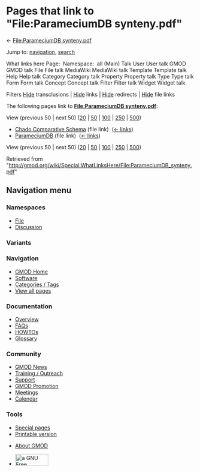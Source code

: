 <div id="mw-page-base" class="noprint">

</div>

<div id="mw-head-base" class="noprint">

</div>

<div id="content" class="mw-body" role="main">

<span id="top"></span>

<div id="mw-js-message" style="display:none;">

</div>



# <span dir="auto">Pages that link to "File:ParameciumDB synteny.pdf"</span>

<div id="bodyContent">

<div id="contentSub">

← [File:ParameciumDB
synteny.pdf](/wiki/File:ParameciumDB_synteny.pdf "File:ParameciumDB synteny.pdf")

</div>

<div id="jump-to-nav" class="mw-jump">

Jump to: [navigation](#mw-navigation), [search](#p-search)

</div>

<div id="mw-content-text">

What links here Page:  Namespace:  all (Main) Talk User User talk GMOD
GMOD talk File File talk MediaWiki MediaWiki talk Template Template talk
Help Help talk Category Category talk Property Property talk Type Type
talk Form Form talk Concept Concept talk Filter Filter talk Widget
Widget talk

Filters
[Hide](/mediawiki/index.php?title=Special:WhatLinksHere/File:ParameciumDB_synteny.pdf&hidetrans=1 "Special:WhatLinksHere/File:ParameciumDB synteny.pdf")
transclusions \|
[Hide](/mediawiki/index.php?title=Special:WhatLinksHere/File:ParameciumDB_synteny.pdf&hidelinks=1 "Special:WhatLinksHere/File:ParameciumDB synteny.pdf")
links \|
[Hide](/mediawiki/index.php?title=Special:WhatLinksHere/File:ParameciumDB_synteny.pdf&hideredirs=1 "Special:WhatLinksHere/File:ParameciumDB synteny.pdf")
redirects \|
[Hide](/mediawiki/index.php?title=Special:WhatLinksHere/File:ParameciumDB_synteny.pdf&hideimages=1 "Special:WhatLinksHere/File:ParameciumDB synteny.pdf")
file links

The following pages link to **[File:ParameciumDB
synteny.pdf](/wiki/File:ParameciumDB_synteny.pdf "File:ParameciumDB synteny.pdf")**:

View (previous 50 \| next 50)
([20](/mediawiki/index.php?title=Special:WhatLinksHere/File:ParameciumDB_synteny.pdf&limit=20 "Special:WhatLinksHere/File:ParameciumDB synteny.pdf")
\|
[50](/mediawiki/index.php?title=Special:WhatLinksHere/File:ParameciumDB_synteny.pdf&limit=50 "Special:WhatLinksHere/File:ParameciumDB synteny.pdf")
\|
[100](/mediawiki/index.php?title=Special:WhatLinksHere/File:ParameciumDB_synteny.pdf&limit=100 "Special:WhatLinksHere/File:ParameciumDB synteny.pdf")
\|
[250](/mediawiki/index.php?title=Special:WhatLinksHere/File:ParameciumDB_synteny.pdf&limit=250 "Special:WhatLinksHere/File:ParameciumDB synteny.pdf")
\|
[500](/mediawiki/index.php?title=Special:WhatLinksHere/File:ParameciumDB_synteny.pdf&limit=500 "Special:WhatLinksHere/File:ParameciumDB synteny.pdf"))

- [Chado Comparative
  Schema](/wiki/Chado_Comparative_Schema "Chado Comparative Schema")
  (file link) ‎ <span class="mw-whatlinkshere-tools">([←
  links](/mediawiki/index.php?title=Special:WhatLinksHere&target=Chado+Comparative+Schema "Special:WhatLinksHere"))</span>
- [ParameciumDB](/wiki/ParameciumDB "ParameciumDB") (file link) ‎
  <span class="mw-whatlinkshere-tools">([←
  links](/mediawiki/index.php?title=Special:WhatLinksHere&target=ParameciumDB "Special:WhatLinksHere"))</span>

View (previous 50 \| next 50)
([20](/mediawiki/index.php?title=Special:WhatLinksHere/File:ParameciumDB_synteny.pdf&limit=20 "Special:WhatLinksHere/File:ParameciumDB synteny.pdf")
\|
[50](/mediawiki/index.php?title=Special:WhatLinksHere/File:ParameciumDB_synteny.pdf&limit=50 "Special:WhatLinksHere/File:ParameciumDB synteny.pdf")
\|
[100](/mediawiki/index.php?title=Special:WhatLinksHere/File:ParameciumDB_synteny.pdf&limit=100 "Special:WhatLinksHere/File:ParameciumDB synteny.pdf")
\|
[250](/mediawiki/index.php?title=Special:WhatLinksHere/File:ParameciumDB_synteny.pdf&limit=250 "Special:WhatLinksHere/File:ParameciumDB synteny.pdf")
\|
[500](/mediawiki/index.php?title=Special:WhatLinksHere/File:ParameciumDB_synteny.pdf&limit=500 "Special:WhatLinksHere/File:ParameciumDB synteny.pdf"))

</div>

<div class="printfooter">

Retrieved from
"<http://gmod.org/wiki/Special:WhatLinksHere/File:ParameciumDB_synteny.pdf>"

</div>

<div id="catlinks" class="catlinks catlinks-allhidden">

</div>

<div class="visualClear">

</div>

</div>

</div>

<div id="mw-navigation">

## Navigation menu

<div id="mw-head">



<div id="left-navigation">

<div id="p-namespaces" class="vectorTabs" role="navigation"
aria-labelledby="p-namespaces-label">

### Namespaces

- <span id="ca-nstab-image"><a href="/wiki/File:ParameciumDB_synteny.pdf" accesskey="c"
  title="View the file page [c]">File</a></span>
- <span id="ca-talk"><a
  href="/mediawiki/index.php?title=File_talk:ParameciumDB_synteny.pdf&amp;action=edit&amp;redlink=1"
  accesskey="t"
  title="Discussion about the content page [t]">Discussion</a></span>

</div>

<div id="p-variants" class="vectorMenu emptyPortlet" role="navigation"
aria-labelledby="p-variants-label">

### 

### Variants[](#)

<div class="menu">

</div>

</div>

</div>

<div id="right-navigation">





</div>



</div>

</div>

</div>

<div id="mw-panel">

<div id="p-logo" role="banner">

<a href="/wiki/Main_Page"
style="background-image: url(http://gmod.org/images/GMOD-cogs.png);"
title="Visit the main page"></a>

</div>

<div id="p-Navigation" class="portal" role="navigation"
aria-labelledby="p-Navigation-label">

### Navigation

<div class="body">

- <span id="n-GMOD-Home">[GMOD Home](/wiki/Main_Page)</span>
- <span id="n-Software">[Software](/wiki/GMOD_Components)</span>
- <span id="n-Categories-.2F-Tags">[Categories /
  Tags](/wiki/Categories)</span>
- <span id="n-View-all-pages">[View all
  pages](/wiki/Special:AllPages)</span>

</div>

</div>

<div id="p-Documentation" class="portal" role="navigation"
aria-labelledby="p-Documentation-label">

### Documentation

<div class="body">

- <span id="n-Overview">[Overview](/wiki/Overview)</span>
- <span id="n-FAQs">[FAQs](/wiki/Category:FAQ)</span>
- <span id="n-HOWTOs">[HOWTOs](/wiki/Category:HOWTO)</span>
- <span id="n-Glossary">[Glossary](/wiki/Glossary)</span>

</div>

</div>

<div id="p-Community" class="portal" role="navigation"
aria-labelledby="p-Community-label">

### Community

<div class="body">

- <span id="n-GMOD-News">[GMOD News](/wiki/GMOD_News)</span>
- <span id="n-Training-.2F-Outreach">[Training /
  Outreach](/wiki/Training_and_Outreach)</span>
- <span id="n-Support">[Support](/wiki/Support)</span>
- <span id="n-GMOD-Promotion">[GMOD
  Promotion](/wiki/GMOD_Promotion)</span>
- <span id="n-Meetings">[Meetings](/wiki/Meetings)</span>
- <span id="n-Calendar">[Calendar](/wiki/Calendar)</span>

</div>

</div>

<div id="p-tb" class="portal" role="navigation"
aria-labelledby="p-tb-label">

### Tools

<div class="body">

- <span id="t-specialpages"><a href="/wiki/Special:SpecialPages" accesskey="q"
  title="A list of all special pages [q]">Special pages</a></span>
- <span id="t-print"><a
  href="/mediawiki/index.php?title=Special:WhatLinksHere/File:ParameciumDB_synteny.pdf&amp;printable=yes"
  rel="alternate" accesskey="p"
  title="Printable version of this page [p]">Printable version</a></span>

</div>

</div>

</div>

</div>

<div id="footer" role="contentinfo">

- <span id="footer-places-about">[About
  GMOD](/wiki/GMOD:About "GMOD:About")</span>

<!-- -->

- <span id="footer-copyrightico">[<img src="http://www.gnu.org/graphics/gfdl-logo-small.png" width="88"
  height="31" alt="a GNU Free Documentation License" />](http://www.gnu.org/licenses/fdl-1.3.html)</span>


<div style="clear:both">

</div>

</div>
